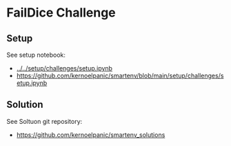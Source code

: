 # FailDice Challenge

## Setup

See setup notebook:

* [../../setup/challenges/setup.ipynb](../../setup/challenges/setup.ipynb)
* https://github.com/kernoelpanic/smartenv/blob/main/setup/challenges/setup.ipynb 

## Solution

See Soltuon git repository: 

* https://github.com/kernoelpanic/smartenv_solutions


